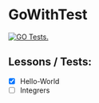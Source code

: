 # GoWithTest

[![GO Tests.](https://github.com/JustJordanT/GoWithTest/actions/workflows/buildTest.yml/badge.svg)](https://github.com/JustJordanT/GoWithTest/actions/workflows/buildTest.yml)

## Lessons / Tests:
- [x] Hello-World
- [ ] Integrers
